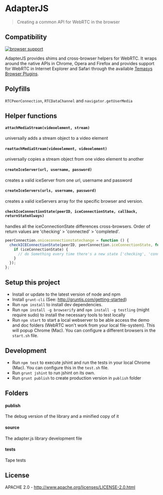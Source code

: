 # AdapterJS

> Creating a common API for WebRTC in the browser

## Compatibility

[![browser support](https://ci.testling.com/Temasys/AdapterJS.png)
](https://ci.testling.com/Temasys/AdapterJS)

AdapterJS provides shims and cross-browser helpers for WebRTC. It wraps around the native APIs in Chrome, Opera and Firefox and provides support for WebRTC in Internet Explorer and Safari through the available [Temasys Browser Plugins](https://temasys.atlassian.net/wiki/display/TWPP/WebRTC+Plugins).


## Polyfills

`RTCPeerConnection`, `RTCDataChannel` and `navigator.getUserMedia`


## Helper functions

#### `attachMediaStream(videoelement, stream)`

universally adds a stream object to a video element

#### `reattachMediaStream(videoelement, videoelement)`

universally copies a stream object from one video element to another

#### `createIceServer(url, username, password)`

creates a valid iceServer from one url, username and password

#### `createIceServers(urls, username, password)`

creates a valid iceServers array for the specific browser and version.

#### `checkIceConnectionState(peerID, iceConnectionState, callback, returnStateAlways)`

handles all the iceConnectionState differences cross-browsers. Order of return values are 'checking' > 'connected' > 'completed'.

```javascript
peerConnection.oniceconnectionstatechange = function () {
  checkICEConnectionState(peerID, peerConnection.iceConnectionState, function (iceConnectionState) {
    if (iceConnectionState) {
      // do Something every time there's a new state ['checking', 'connected', 'completed']
    }
  });
};
```

## Setup this project

- Install or update to the latest version of node and npm
- Install `grunt-cli` (See: http://gruntjs.com/getting-started)
- Run `npm install` to install dev dependencies.
- Run `npm install -g browserify` and `npm install -g testling` (might require sudo) to install the necessary tools to test locally
- Run `npm start` to start a local webserver to be able access the demo and doc folders (WebRTC won't work from your local file-system). This will popup Chrome (Mac). You can configure a different browsers in the `start.sh` file.


## Development

- Run `npm test` to execute jshint and run the tests in your local Chrome (Mac). You can configure this in the `test.sh` file.
- Run `grunt jshint` to run jshint on its own.
- Run `grunt publish` to create production version in `publish` folder


## Folders

#### publish

The debug version of the library and a minified copy of it

#### source

The adapter.js library development file

#### tests

Tape tests


## License

APACHE 2.0 - http://www.apache.org/licenses/LICENSE-2.0.html
